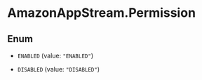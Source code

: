 # AmazonAppStream.Permission

## Enum


* `ENABLED` (value: `"ENABLED"`)

* `DISABLED` (value: `"DISABLED"`)


